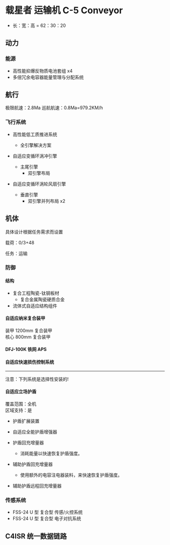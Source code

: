 # 载星者 运输机 C-5 Conveyor

- 长：宽：高 = 62：30：20

## 动力

### 能源

- 高性能抑爆反物质电池套组 x4
- 多倍冗余电容器能量管理与分配系统

## 航行

极限航速：2.8Ma
巡航航速：0.8Ma=979.2KM/h

### 飞行系统

- 高性能低工质推进系统
  - 全引擎解决方案

- 自适应变循环涡冲引擎
  - 主尾引擎
    - 双引擎布局

- 自适应变循环涡轮风扇引擎
  - 垂直引擎
    - 双引擎并列布局 x2

## 机体

具体设计根据任务需求而设置

载荷：0/3+48

任务：运输

### 防御

#### 结构

- 复合工程陶瓷-钛钢板材
  - 复合金属陶瓷硬质合金
- 流体式自适应结构组件

#### 自适应纳米复合装甲

装甲 1200mm 复合装甲  
核心 800mm 复合装甲

#### DFJ-100K 铁网 APS

#### 自适应快速损伤控制系统

---

注意：下列系统是选择性安装的!

#### 自适应立场护盾

覆盖范围：全机  
区域支持：是

- 护盾扩展装置

- 自适应全能护盾增强器

- 护盾回充增量器
  - 消耗能量以快速恢复护盾强度。

- 辅助护盾回充增量器
  - 使用额外的电容注电器装料，来快速恢复护盾强度。

- 辅助护盾远程回充增量器

### 传感系统

- FSS-24 U 型 复合型 传感/火控系统
- FSS-24 U 型 复合型 电子对抗系统

## C4ISR 统一数据链路
